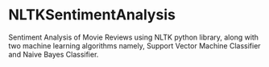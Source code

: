 # NLTKSentimentAnalysis

Sentiment Analysis of Movie Reviews using NLTK python library, along with two machine learning algorithms namely, Support Vector Machine Classifier and Naive Bayes Classifier. 
